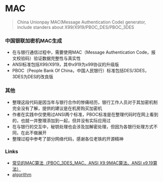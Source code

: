 # MAC
> China Unionpay MAC(Message Authentication Code) generator, include standers about X99/X919/PBOC_DES/PBOC_3DES

### 中国银联加密机MAC生成
* 在与银行通信过程中，需要使用MAC（Message Authentication Code，报文校验码）验证数据完整性与真实性
* ANSI标准包括X99/X919，其中x919为x99协议的升级版
* PBOC（People Bank Of China，中国人民银行）标准包括DES/3DES，3DES为DES的改良版

### 其他
* 整理这段代码是因当年与银行合作的惨痛经历，银行工作人员对于其加密机制完全没有了解，提供的建议是在机房购买加密机
* 作者在实践中仅使用过ANSI两个标准，PBOC标准是在整理代码时在网上看到的，也就一并整理添加到一起，但并没有实际应用过
* 在与银行的交互中，秘钥处理也会涉及加解密处理，但因为各银行处理方式不同，在此不做展开
* 整理过程中参考了部分网络代码，感谢各位老铁的开源精神

### Links
* [常见的MAC算法（PBOC_3DES_MAC、ANSI X9.9MAC算法、ANSI x9.19算法）](https://blog.csdn.net/kxlele/article/details/84854895?utm_medium=distribute.pc_relevant.none-task-blog-BlogCommendFromMachineLearnPai2-2.nonecase&depth_1-utm_source=distribute.pc_relevant.none-task-blog-BlogCommendFromMachineLearnPai2-2.nonecase)
* [algorithm](https://github.com/sunvim/algorithm)


